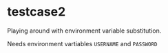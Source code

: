 # testcase2

Playing around with environment variable substitution.

Needs environment vartiables `USERNAME` and `PASSWORD`
